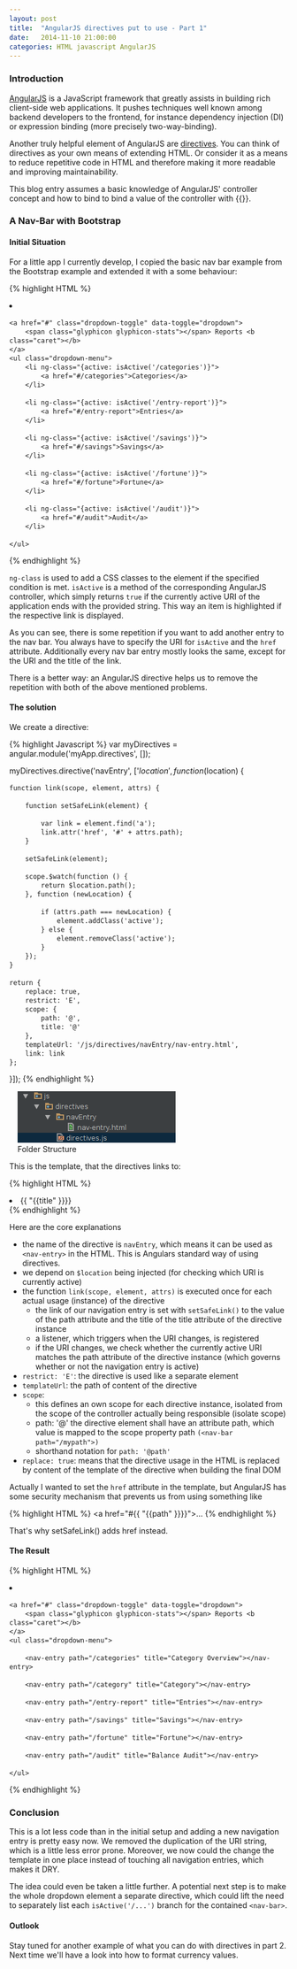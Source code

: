 ```yaml
---
layout: post
title:  "AngularJS directives put to use - Part 1"
date:   2014-11-10 21:00:00
categories: HTML javascript AngularJS
---
```


### Introduction
[AngularJS][1] is a JavaScript framework that greatly assists in building rich client-side web applications. It pushes techniques
well known among backend developers to the frontend, for instance dependency injection (DI) or expression binding (more precisely two-way-binding).

Another truly helpful element of AngularJS are [directives][2]. You can think of directives as your own means of extending HTML. Or consider it as a means
to reduce repetitive code in HTML and therefore making it more readable and improving maintainability.

This blog entry assumes a basic knowledge of AngularJS' controller concept and how to bind to bind a value of the controller with {{}}.

### A Nav-Bar with Bootstrap

#### Initial Situation
For a little app I currently develop, I copied the basic nav bar example from the Bootstrap example and extended it with a some behaviour:

{% highlight HTML %}
<li class="dropdown" ng-class="{
    active: isActive('/categories') || isActive('/fortune') ||
    isActive('/entry-report') || isActive('/savings') || isActive('/audit')
    }">

    <a href="#" class="dropdown-toggle" data-toggle="dropdown">
        <span class="glyphicon glyphicon-stats"></span> Reports <b class="caret"></b>
    </a>
    <ul class="dropdown-menu">
        <li ng-class="{active: isActive('/categories')}">
            <a href="#/categories">Categories</a>
        </li>

        <li ng-class="{active: isActive('/entry-report')}">
            <a href="#/entry-report">Entries</a>
        </li>

        <li ng-class="{active: isActive('/savings')}">
            <a href="#/savings">Savings</a>
        </li>

        <li ng-class="{active: isActive('/fortune')}">
            <a href="#/fortune">Fortune</a>
        </li>

        <li ng-class="{active: isActive('/audit')}">
            <a href="#/audit">Audit</a>
        </li>

    </ul>
</li>
{% endhighlight %}

`ng-class` is used to add a CSS classes to the element if the specified condition is met. `isActive` is a method of the corresponding
AngularJS controller, which simply returns `true` if the currently active URI of the application ends with the provided string. This way an item is
highlighted if the respective link is displayed.

As you can see, there is some repetition if you want to add another entry to the nav bar. You always have to specify the URI for `isActive` and the
`href` attribute. Additionally every nav bar entry mostly looks the same, except for the URI and the title of the link.

There is a better way: an AngularJS directive helps us to remove the repetition with both of the above mentioned problems.

#### The solution

We create a directive:

{% highlight Javascript %}
var myDirectives = angular.module('myApp.directives', []);

myDirectives.directive('navEntry', ['$location', function ($location) {

    function link(scope, element, attrs) {

        function setSafeLink(element) {

            var link = element.find('a');
            link.attr('href', '#' + attrs.path);
        }

        setSafeLink(element);

        scope.$watch(function () {
            return $location.path();
        }, function (newLocation) {

            if (attrs.path === newLocation) {
                element.addClass('active');
            } else {
                element.removeClass('active');
            }
        });
    }

    return {
        replace: true,
        restrict: 'E',
        scope: {
            path: '@',
            title: '@'
        },
        templateUrl: '/js/directives/navEntry/nav-entry.html',
        link: link
    };


}]);
{% endhighlight %}

<figure class="right" style="margin: 5px 0 5px 15px;">
    <img src="/img/angular/folderStructure.png" >
    <figcaption>Folder Structure</figcaption>
</figure>

This is the template, that the directives links to:

{% highlight HTML %}
<li>
    <a >{{ "{{title" }}}}</a>
</li>
{% endhighlight %}

Here are the core explanations

 * the name of the directive is `navEntry`, which means it can be used as `<nav-entry>` in the HTML. This is Angulars standard way of using directives.
 * we depend on `$location` being injected (for checking which URI is currently active)
 * the function `link(scope, element, attrs)` is executed once for each actual usage (instance) of the directive
      * the link of our navigation entry is set with `setSafeLink()` to the value of the path attribute and the title of the title attribute of the directive instance
      * a listener, which triggers when the URI changes, is registered
      * if the URI changes, we check whether the currently active URI matches the path attribute of the directive instance (which governs whether or not the navigation entry is active)
 * `restrict: 'E'`: the directive is used like a separate element
 * `templateUrl`: the path of content of the directive
 * `scope`:
      * this defines an own scope for each directive instance, isolated from the scope of the controller actually being responsible (isolate scope)
      * path: '@' the directive element shall have an attribute path, which value is mapped to the scope property path `(<nav-bar path="/mypath">)` 
      * shorthand notation for `path: '@path'`
 * `replace: true`: means that the directive usage in the HTML is replaced by content of the template of the directive when building the final DOM

Actually I wanted to set the `href` attribute in the template, but AngularJS has some security mechanism that prevents us from using something like

{% highlight HTML %}
    <a href="#{{ "{{path" }}}}">...</a>
{% endhighlight %}

That's why setSafeLink() adds href instead.

#### The Result
        
{% highlight HTML %}
<li class="dropdown" ng-class="{
    active: isActive('/categories') || isActive('/fortune') ||
    isActive('/entry-report') || isActive('/savings') || isActive('/audit')
    }">

    <a href="#" class="dropdown-toggle" data-toggle="dropdown">
        <span class="glyphicon glyphicon-stats"></span> Reports <b class="caret"></b>
    </a>
    <ul class="dropdown-menu">

        <nav-entry path="/categories" title="Category Overview"></nav-entry>

        <nav-entry path="/category" title="Category"></nav-entry>

        <nav-entry path="/entry-report" title="Entries"></nav-entry>

        <nav-entry path="/savings" title="Savings"></nav-entry>

        <nav-entry path="/fortune" title="Fortune"></nav-entry>

        <nav-entry path="/audit" title="Balance Audit"></nav-entry>

    </ul>
</li>
{% endhighlight %}

### Conclusion

This is a lot less code than in the initial setup and adding a new navigation entry is pretty easy now. We removed the duplication of the URI string, which is a
little less error prone. Moreover, we now could the change the template in one place instead of touching all navigation entries, which makes it DRY.

The idea could even be taken a little further. A potential next step is to make the whole dropdown element a separate directive, which could lift the need to
separately list each `isActive('/...')` branch for the contained `<nav-bar>`.

#### Outlook
Stay tuned for another example of what you can do with directives in part 2. Next time we'll have a look into how to format currency values.

[1]: https://angularjs.org/
[2]: https://docs.angularjs.org/guide/directive
